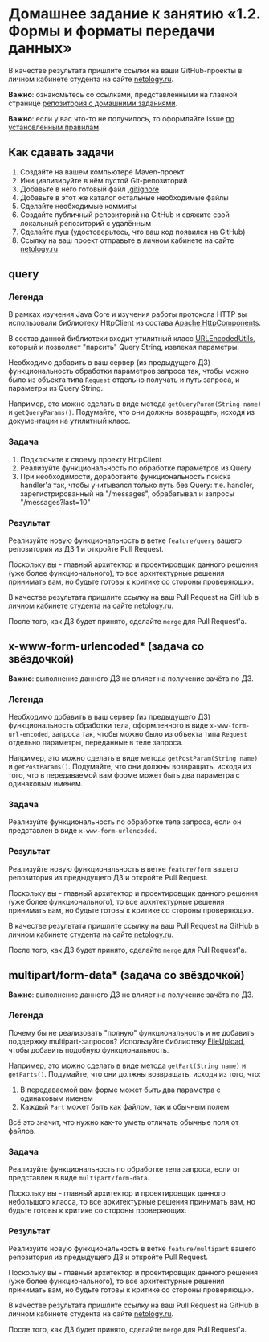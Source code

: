 # Домашнее задание к занятию «1.2. Формы и форматы передачи данных»

В качестве результата пришлите ссылки на ваши GitHub-проекты в личном кабинете студента на сайте [netology.ru](https://netology.ru).

**Важно**: ознакомьтесь со ссылками, представленными на главной странице [репозитория с домашними заданиями](../README.md).

**Важно**: если у вас что-то не получилось, то оформляйте Issue [по установленным правилам](../report-requirements.md).

## Как сдавать задачи

1. Создайте на вашем компьютере Maven-проект
1. Инициализируйте в нём пустой Git-репозиторий
1. Добавьте в него готовый файл [.gitignore](../.gitignore)
1. Добавьте в этот же каталог остальные необходимые файлы
1. Сделайте необходимые коммиты
1. Создайте публичный репозиторий на GitHub и свяжите свой локальный репозиторий с удалённым
1. Сделайте пуш (удостоверьтесь, что ваш код появился на GitHub)
1. Ссылку на ваш проект отправьте в личном кабинете на сайте [netology.ru](https://netology.ru)

## query

### Легенда

В рамках изучения Java Core и изучения работы протокола HTTP вы использовали библиотеку HttpClient из состава [Apache HttpComponents](https://hc.apache.org).

В состав данной библиотеки входит утилитный класс [URLEncodedUtils](https://www.javadoc.io/doc/org.apache.httpcomponents/httpclient/4.5.1/org/apache/http/client/utils/URLEncodedUtils.html), который и позволяет "парсить" Query String, извлекая параметры.

Необходимо добавить в ваш сервер (из предыдущего ДЗ) функциональность обработки параметров запроса так, чтобы можно было из объекта типа `Request` отдельно получать и путь запроса, и параметры из Query String.

Например, это можно сделать в виде метода `getQueryParam(String name)` и `getQueryParams()`. Подумайте, что они должны возвращать, исходя из документации на утилитный класс.

### Задача

1. Подключите к своему проекту HttpClient
1. Реализуйте функциональность по обработке параметров из Query
1. При необходимости, доработайте функциональность поиска handler'а так, чтобы учитывался только путь без Query: т.е. handler, зарегистрированный на "/messages", обрабатывал и запросы "/messages?last=10"

### Результат

Реализуйте новую функциональность в ветке `feature/query` вашего репозитория из ДЗ 1 и откройте Pull Request.

Поскольку вы - главный архитектор и проектировщик данного решения (уже более функционального), то все архитектурные решения принимать вам, но будьте готовы к критике со стороны проверяющих.

В качестве результата пришлите ссылку на ваш Pull Request на GitHub в личном кабинете студента на сайте [netology.ru](https://netology.ru).

После того, как ДЗ будет принято, сделайте `merge` для Pull Request'а.

## x-www-form-urlencoded* (задача со звёздочкой)

**Важно**: выполнение данного ДЗ не влияет на получение зачёта по ДЗ.

### Легенда

Необходимо добавить в ваш сервер (из предыдущего ДЗ) функциональность обработки тела, оформленного в виде `x-www-form-url-encoded`, запроса так, чтобы можно было из объекта типа `Request` отдельно параметры, переданные в теле запроса.

Например, это можно сделать в виде метода `getPostParam(String name)` и `getPostParams()`. Подумайте, что они должны возвращать, исходя из того, что в передаваемой вам форме может быть два параметра с одинаковым именем.

### Задача

Реализуйте функциональность по обработке тела запроса, если он представлен в виде `x-www-form-urlencoded`. 

### Результат

Реализуйте новую функциональность в ветке `feature/form` вашего репозитория из предыдущего ДЗ и откройте Pull Request.

Поскольку вы - главный архитектор и проектировщик данного решения (уже более функционального), то все архитектурные решения принимать вам, но будьте готовы к критике со стороны проверяющих.

В качестве результата пришлите ссылку на ваш Pull Request на GitHub в личном кабинете студента на сайте [netology.ru](https://netology.ru).

После того, как ДЗ будет принято, сделайте `merge` для Pull Request'а.

## multipart/form-data* (задача со звёздочкой)

**Важно**: выполнение данного ДЗ не влияет на получение зачёта по ДЗ.

### Легенда

Почему бы не реализовать "полную" функциональность и не добавить поддержку multipart-запросов? Используйте библиотеку [FileUpload](http://commons.apache.org/proper/commons-fileupload/), чтобы добавить подобную функциональность.

Например, это можно сделать в виде метода `getPart(String name)` и `getParts()`. Подумайте, что они должны возвращать, исходя из того, что:
1. В передаваемой вам форме может быть два параметра с одинаковым именем
1. Каждый `Part` может быть как файлом, так и обычным полем

Всё это значит, что нужно как-то уметь отличать обычные поля от файлов.

### Задача

Реализуйте функциональность по обработке тела запроса, если от представлен в виде `multipart/form-data`. 

Поскольку вы - главный архитектор и проектировщик данного небольшого класса, то все архитектурные решения принимать вам, но будьте готовы к критике со стороны проверяющих.

### Результат

Реализуйте новую функциональность в ветке `feature/multipart` вашего репозитория из предыдущего ДЗ и откройте Pull Request.

Поскольку вы - главный архитектор и проектировщик данного решения (уже более функционального), то все архитектурные решения принимать вам, но будьте готовы к критике со стороны проверяющих.

В качестве результата пришлите ссылку на ваш Pull Request на GitHub в личном кабинете студента на сайте [netology.ru](https://netology.ru).

После того, как ДЗ будет принято, сделайте `merge` для Pull Request'а.
